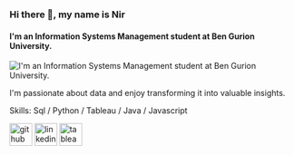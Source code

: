 ### Hi there 👋, my name is Nir
#### I'm an Information Systems Management student at Ben Gurion University. 
![I'm an Information Systems Management student at Ben Gurion University. ](https://i.ibb.co/zfDmgGq/data-banner.jpg)

I'm passionate about data and enjoy transforming it into valuable insights.

Skills: Sql / Python / Tableau / Java / Javascript



[<img src='https://cdn.jsdelivr.net/npm/simple-icons@3.0.1/icons/github.svg' alt='github' height='40'>](https://github.com/NirMendelson)  [<img src='https://cdn.jsdelivr.net/npm/simple-icons@3.0.1/icons/linkedin.svg' alt='linkedin' height='40'>](https://www.linkedin.com/in/https://www.linkedin.com/in/nirmendelson//)  [<img src='https://cdn.jsdelivr.net/npm/simple-icons@3.0.1/icons/tableau.svg' alt='tableau' height='40'>](https://public.tableau.com/app/profile/nir.mendelson)  

